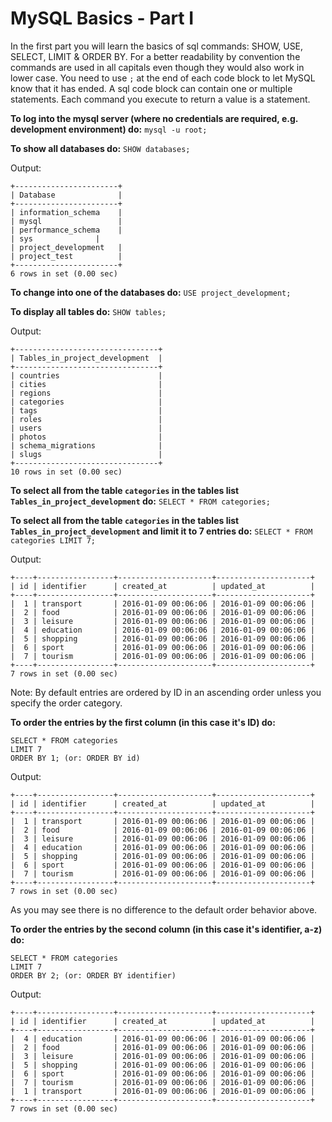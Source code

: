 # MySQL Basics - Part I

In the first part you will learn the basics of sql commands: SHOW, USE, SELECT, LIMIT & ORDER BY. For a better readability by convention the commands are used in all capitals even though they would also work in lower case. You need to use `;` at the end of each code block to let MySQL know that it has ended. A sql code block can contain one or multiple statements. Each command you execute to return a value is a statement.

**To log into the mysql server (where no credentials are required, e.g. development environment) do:**
`mysql -u root;`

**To show all databases do:**
`SHOW databases;`

Output:
```
+-----------------------+
| Database              |
+-----------------------+
| information_schema    |
| mysql                 |
| performance_schema    |
| sys              |
| project_development   |
| project_test          |
+-----------------------+
6 rows in set (0.00 sec)
```

**To change into one of the databases do:**
`USE project_development;`

**To display all tables do:**
`SHOW tables;`

Output:
```
+--------------------------------+
| Tables_in_project_development  |
+--------------------------------+
| countries                      |
| cities                         |
| regions                        |
| categories                     |
| tags                           |
| roles                          |
| users                          |
| photos                         |                
| schema_migrations              |
| slugs                          |
+--------------------------------+
10 rows in set (0.00 sec)
```

**To select all from the table `categories` in the tables list `Tables_in_project_development` do:**
`SELECT * FROM categories;`

**To select all from the table `categories` in the tables list `Tables_in_project_development` and limit it to 7 entries do:**
`SELECT * FROM categories LIMIT 7;`

Output:
```
+----+-----------------+---------------------+---------------------+
| id | identifier      | created_at          | updated_at          |
+----+-----------------+---------------------+---------------------+
|  1 | transport       | 2016-01-09 00:06:06 | 2016-01-09 00:06:06 |
|  2 | food            | 2016-01-09 00:06:06 | 2016-01-09 00:06:06 |
|  3 | leisure         | 2016-01-09 00:06:06 | 2016-01-09 00:06:06 |
|  4 | education       | 2016-01-09 00:06:06 | 2016-01-09 00:06:06 |
|  5 | shopping        | 2016-01-09 00:06:06 | 2016-01-09 00:06:06 |
|  6 | sport           | 2016-01-09 00:06:06 | 2016-01-09 00:06:06 |
|  7 | tourism         | 2016-01-09 00:06:06 | 2016-01-09 00:06:06 |
+----+-----------------+---------------------+---------------------+
7 rows in set (0.00 sec)
```

Note: By default entries are ordered by ID in an ascending order unless you specify the order category.

**To order the entries by the first column (in this case it's ID) do:**
```
SELECT * FROM categories
LIMIT 7
ORDER BY 1; (or: ORDER BY id)
```
Output:
```
+----+-----------------+---------------------+---------------------+
| id | identifier      | created_at          | updated_at          |
+----+-----------------+---------------------+---------------------+
|  1 | transport       | 2016-01-09 00:06:06 | 2016-01-09 00:06:06 |
|  2 | food            | 2016-01-09 00:06:06 | 2016-01-09 00:06:06 |
|  3 | leisure         | 2016-01-09 00:06:06 | 2016-01-09 00:06:06 |
|  4 | education       | 2016-01-09 00:06:06 | 2016-01-09 00:06:06 |
|  5 | shopping        | 2016-01-09 00:06:06 | 2016-01-09 00:06:06 |
|  6 | sport           | 2016-01-09 00:06:06 | 2016-01-09 00:06:06 |
|  7 | tourism         | 2016-01-09 00:06:06 | 2016-01-09 00:06:06 |
+----+-----------------+---------------------+---------------------+
7 rows in set (0.00 sec)
```
As you may see there is no difference to the default order behavior above.

**To order the entries by the second column (in this case it's identifier, a-z) do:**
```
SELECT * FROM categories
LIMIT 7
ORDER BY 2; (or: ORDER BY identifier)
```
Output:
```
+----+-----------------+---------------------+---------------------+
| id | identifier      | created_at          | updated_at          |
+----+-----------------+---------------------+---------------------+
|  4 | education       | 2016-01-09 00:06:06 | 2016-01-09 00:06:06 |
|  2 | food            | 2016-01-09 00:06:06 | 2016-01-09 00:06:06 |
|  3 | leisure         | 2016-01-09 00:06:06 | 2016-01-09 00:06:06 |
|  5 | shopping        | 2016-01-09 00:06:06 | 2016-01-09 00:06:06 |
|  6 | sport           | 2016-01-09 00:06:06 | 2016-01-09 00:06:06 |
|  7 | tourism         | 2016-01-09 00:06:06 | 2016-01-09 00:06:06 |
|  1 | transport       | 2016-01-09 00:06:06 | 2016-01-09 00:06:06 |
+----+-----------------+---------------------+---------------------+
7 rows in set (0.00 sec)
```
